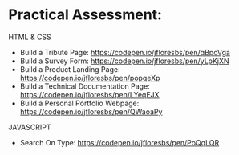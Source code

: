 # Practical Assessment:

HTML & CSS
  - Build a Tribute Page: https://codepen.io/jfloresbs/pen/qBpoVga
  - Build a Survey Form: https://codepen.io/jfloresbs/pen/yLpKjXN
  - Build a Product Landing Page: https://codepen.io/jfloresbs/pen/popqeXp
  - Build a Technical Documentation Page: https://codepen.io/jfloresbs/pen/LYeqEJX
  - Build a Personal Portfolio Webpage: https://codepen.io/jfloresbs/pen/QWaoaPy

JAVASCRIPT
  - Search On Type: https://codepen.io/jfloresbs/pen/PoQqLQR
